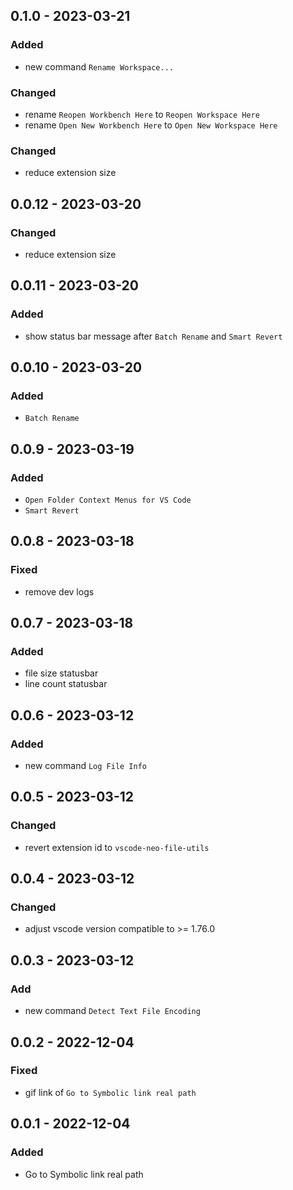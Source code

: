 <!-- https://keepachangelog.com/en/1.0.0/ -->

## 0.1.0 - 2023-03-21

### Added

- new command `Rename Workspace...`

### Changed

- rename `Reopen Workbench Here` to `Reopen Workspace Here`
- rename `Open New Workbench Here` to `Open New Workspace Here`

### Changed

- reduce extension size

## 0.0.12 - 2023-03-20

### Changed

- reduce extension size

## 0.0.11 - 2023-03-20

### Added

- show status bar message after `Batch Rename` and `Smart Revert`

## 0.0.10 - 2023-03-20

### Added

- `Batch Rename`

## 0.0.9 - 2023-03-19

### Added

- `Open Folder Context Menus for VS Code`
- `Smart Revert`

## 0.0.8 - 2023-03-18

### Fixed

- remove dev logs

## 0.0.7 - 2023-03-18

### Added

- file size statusbar
- line count statusbar

## 0.0.6 - 2023-03-12

### Added

- new command `Log File Info`

## 0.0.5 - 2023-03-12

### Changed

- revert extension id to `vscode-neo-file-utils`

## 0.0.4 - 2023-03-12

### Changed

- adjust vscode version compatible to >= 1.76.0

## 0.0.3 - 2023-03-12

### Add

- new command `Detect Text File Encoding`

## 0.0.2 - 2022-12-04

### Fixed

- gif link of `Go to Symbolic link real path`

## 0.0.1 - 2022-12-04

### Added

- Go to Symbolic link real path
